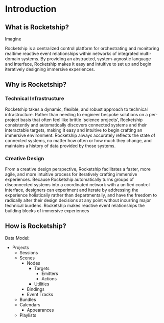 # Introduction

## What is Rocketship?

Imagine 

Rocketship is a centralized control platform for orchestrating and monitoring realtime reactive event relationships within networks of integrated multi-domain systems. By providing an abstracted, system-agnostic language and interface, Rocketship makes it easy and intuitive to set up and begin iteratively designing immersive experiences. 

## Why is Rocketship?

### Technical Infrastructure

Rocketship takes a dynamic, flexible, and robust approach to technical infrastructure. Rather than needing to engineer bespoke solutions on a per-project basis that often feel like brittle 'science projects', Rocketship consistently and automatically discovers connected systems and their interactable targets, making it easy and intuitive to begin crafting an immersive environment. Rocketship always accurately reflects the state of connected systems, no matter how often or how much they change, and maintains a history of data provided by those systems.

### Creative Design

From a creative design perspective, Rocketship facilitates a faster, more agile, and more intuitive process for iteratively crafting immersive experiences. Because Rocketship automatically turns groups of disconnected systems into a coordinated network with a unified control interface, designers can experiment and iterate by addressing the experience holistically rather than departmentally, and have the freedom to radically alter their design decisions at any point without incurring major technical burdens. Rocketship makes reactive event relationships the building blocks of immersive experiences  

## How is Rocketship?

Data Model:

- Projects
    - Sessions
    - Scenes
        - Nodes
            - Targets
                - Emitters
                - Actions
            - Utilities
        - Bindings
        - Event Tracks
    - Bundles
    - Calendars
        - Appearances
    - Playlists